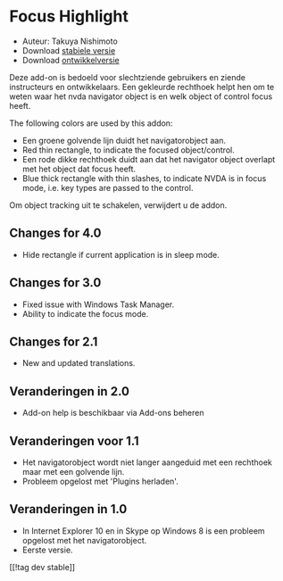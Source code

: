# Focus Highlight #

* Auteur: Takuya Nishimoto
* Download [stabiele versie][2]
* Download [ontwikkelversie][1]

Deze add-on is bedoeld voor slechtziende gebruikers en ziende instructeurs
en ontwikkelaars. Een gekleurde rechthoek helpt hen om te weten waar het
nvda navigator object is en welk object of control focus heeft.

The following colors are used by this addon:

* Een groene golvende lijn duidt het navigatorobject aan.
* Red thin rectangle, to indicate the focused object/control.
* Een rode dikke rechthoek duidt aan dat het navigator object overlapt met
  het object dat focus heeft.
* Blue thick rectangle with thin slashes, to indicate NVDA is in focus mode,
  i.e. key types are passed to the control.

Om object tracking uit te schakelen, verwijdert u de addon.

## Changes for 4.0 ##

* Hide rectangle if current application is in sleep mode.

## Changes for 3.0 ##

* Fixed issue with Windows Task Manager.
* Ability to indicate the focus mode.

## Changes for 2.1 ##

* New and updated translations.

## Veranderingen in 2.0 ##

* Add-on help is beschikbaar via Add-ons beheren

## Veranderingen voor 1.1 ##

* Het navigatorobject wordt niet langer aangeduid met een rechthoek maar met
  een golvende lijn.
* Probleem opgelost met 'Plugins herladen'.

## Veranderingen in 1.0 ##

* In Internet Explorer 10 en in Skype op Windows 8 is een probleem opgelost
  met het navigatorobject.
* Eerste versie.


[[!tag dev stable]]

[1]: https://addons.nvda-project.org/files/get.php?file=fh-dev

[2]: https://addons.nvda-project.org/files/get.php?file=fh

